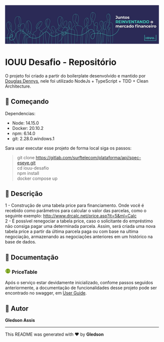 ### <a href="https://iouu.com.br"><img alt="IOUU-Logo" src="./iouu-logo.jpg" float="center"/></a>

# IOUU Desafio - Repositório

O projeto foi criado a partir do boilerplate desenvolvido e mantido por [Douglas Dennys](https://github.com/doga10/clean-architecture-node), nele foi utilizado NodeJs + TypeScript + TDD + Clean Architecture.

## :triangular_flag_on_post: Começando

Dependencias:

- Node: 14.15.0
- Docker: 20.10.2
- npm: 6.14.0
- git: 2.28.0.windows.1

Sara usar executar esse projeto de forma local siga os passos:

> git clone <https://gitlab.com/surftelecom/plataforma/api/spec-eseye.git>\
> cd iouu-desafio\
> npm install\
> docker compose up

## :ledger: Descrição

1 - Construção de uma tabela price para financiamento. Onde você é recebido como parâmetros para calcular o valor das parcelas, como o seguinte exemplo: <http://www.drcalc.net/price.asp?it=5&ml=Calc>\
2 - É possível renegociar a tabela price, caso o solicitante do empréstimo não consiga pagar uma determinada parcela. Assim, será criada uma nova tabela price a partir da última parcela paga ou com base na ultima negociação, armazenando as negociações anteriores em um histórico na base de dados.

## :hammer: Documentação

### <img alt="Nuage" src="./swagger-logo.png" height="18" float="center"/> PriceTable

Após o serviço estar devidamente inicializado, confome passos seguidos anteriormente, a documentação de funcionalidades desse projeto pode ser encontrado no swagger, em [User Guide](http://localhost:5050/api-docs).

## :bust_in_silhouette: Autor

**Gledson Assis**

---

This README was generated with ❤️ by **Gledson**
